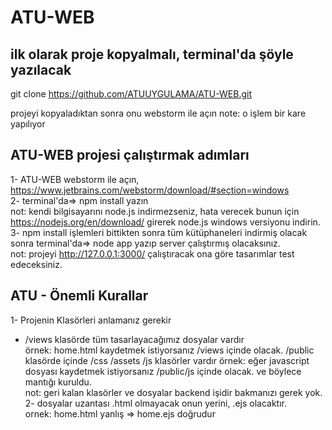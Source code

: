 # ATU-WEB
ilk olarak proje kopyalmalı, terminal'da şöyle yazılacak
----------------------------------------------------------------------
git clone https://github.com/ATUUYGULAMA/ATU-WEB.git

projeyi kopyaladıktan sonra onu webstorm ile açın
note: o işlem bir kare yapılıyor

ATU-WEB projesi çalıştırmak adımları
----------------------------------------------------------------------
1- ATU-WEB webstorm ile açın, https://www.jetbrains.com/webstorm/download/#section=windows </br>
2- terminal'da=> npm install  yazın
</br>not: kendi bilgisayarını node.js indirmezseniz, hata verecek bunun için
https://nodejs.org/en/download/ girerek node.js windows versiyonu indirin.</br>
3- npm install işlemleri bittikten sonra tüm kütüphaneleri indirmiş olacak
sonra terminal'da=> node app yazıp server çalıştırmış olacaksınız.
</br>not: projeyi http://127.0.0.1:3000/ çalıştıracak ona göre tasarımlar test edeceksiniz.


ATU - Önemli Kurallar
-------------------------
1- Projenin Klasörleri anlamanız gerekir
* /views klasörde tüm tasarlayacağımız dosyalar vardır
  </br>örnek: home.html kaydetmek istiyorsanız /views içinde olacak.
  /public klasörde içinde /css /assets /js klasörler vardır
  örnek: eğer javascript dosyası kaydetmek istiyorsanız /public/js içinde olacak.
  ve böylece mantığı kuruldu.</br>
  not: geri kalan klasörler ve dosyalar backend işidir bakmanızı gerek yok.</br>
  2- dosyalar uzantası .html olmayacak onun yerini, .ejs olacaktır.</br>
  ornek: home.html yanlış => home.ejs doğrudur </br>


